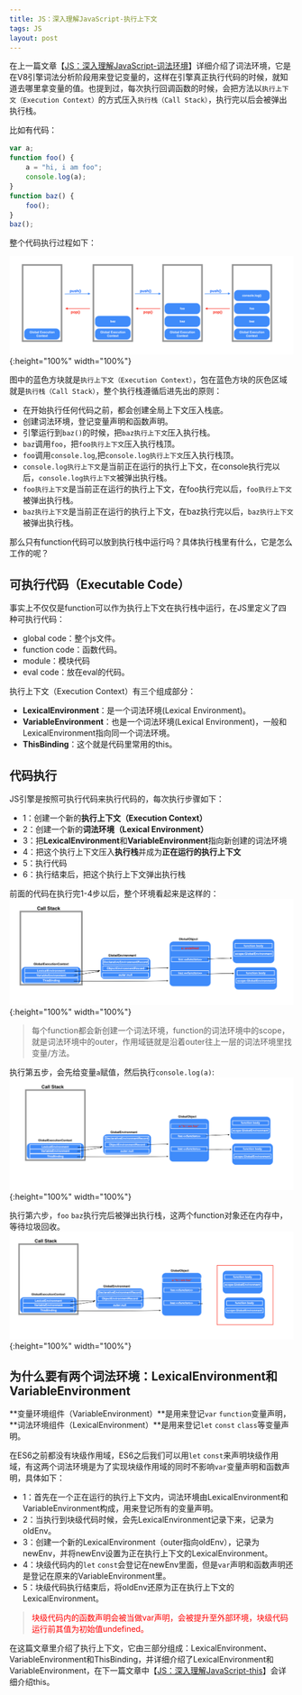 ```yaml
---
title: JS：深入理解JavaScript-执行上下文
tags: JS
layout: post
---
```


在上一篇文章【[JS：深入理解JavaScript-词法环境](https://limeii.github.io/2019/05/js-lexical-environment/)】详细介绍了词法环境，它是在V8引擎词法分析阶段用来登记变量的，这样在引擎真正执行代码的时候，就知道去哪里拿变量的值。也提到过，每次执行回调函数的时候，会把方法以```执行上下文（Execution Context）```的方式压入```执行栈（Call Stack）```，执行完以后会被弹出执行栈。


比如有代码：

```js
var a;
function foo() {
    a = "hi, i am foo";
    console.log(a);
}
function baz() {
    foo();
}
baz();
```
整个代码执行过程如下：

![js-execution-context](/assets/images/posts/js/js-execution-context01.png){:height="100%" width="100%"}

图中的蓝色方块就是```执行上下文（Execution Context）```，包在蓝色方块的灰色区域就是```执行栈（Call Stack）```，整个执行栈遵循后进先出的原则：
- 在开始执行任何代码之前，都会创建全局上下文压入栈底。
- 创建词法环境，登记变量声明和函数声明。
- 引擎运行到```baz()```的时候，把```baz执行上下文```压入执行栈。
- ```baz```调用```foo```，把```foo执行上下文```压入执行栈顶。
- ```foo```调用```console.log```,把```console.log执行上下文```压入执行栈顶。
- ```console.log执行上下文```是当前正在运行的执行上下文，在console执行完以后，```console.log执行上下文```被弹出执行栈。
- ```foo执行上下文```是当前正在运行的执行上下文，在foo执行完以后，```foo执行上下文```被弹出执行栈。
- ```baz执行上下文```是当前正在运行的执行上下文，在baz执行完以后，```baz执行上下文```被弹出执行栈。

那么只有function代码可以放到执行栈中运行吗？具体执行栈里有什么，它是怎么工作的呢？


## 可执行代码（Executable Code）
事实上不仅仅是function可以作为执行上下文在执行栈中运行，在JS里定义了四种可执行代码：
- global code：整个js文件。
- function code：函数代码。
- module：模块代码
- eval code：放在eval的代码。

执行上下文（Execution Context）有三个组成部分：
- **LexicalEnvironment**：是一个词法环境(Lexical Environment)。
- **VariableEnvironment**：也是一个词法环境(Lexical Environment)，一般和LexicalEnvironment指向同一个词法环境。
- **ThisBinding**：这个就是代码里常用的this。

## 代码执行
JS引擎是按照可执行代码来执行代码的，每次执行步骤如下：
- 1：创建一个新的**执行上下文（Execution Context）**
- 2：创建一个新的**词法环境（Lexical Environment）**
- 3：把**LexicalEnvironment**和**VariableEnvironment**指向新创建的词法环境
- 4：把这个执行上下文压入**执行栈**并成为**正在运行的执行上下文**
- 5：执行代码
- 6：执行结束后，把这个执行上下文弹出执行栈

前面的代码在执行完1-4步以后，整个环境看起来是这样的：
![js-execution-context](/assets/images/posts/js/js-execution-context02.png){:height="100%" width="100%"}
<blockquote>
<p>
每个function都会新创建一个词法环境，function的词法环境中的scope，就是词法环境中的outer，作用域链就是沿着outer往上一层的词法环境里找变量/方法。
</p>
</blockquote>

执行第五步，会先给变量```a```赋值，然后执行```console.log(a)```:
![js-execution-context](/assets/images/posts/js/js-execution-context03.png){:height="100%" width="100%"}

执行第六步，```foo``` ```baz```执行完后被弹出执行栈，这两个function对象还在内存中，等待垃圾回收。
![js-execution-context](/assets/images/posts/js/js-execution-context04.png){:height="100%" width="100%"}

## 为什么要有两个词法环境：LexicalEnvironment和VariableEnvironment

**变量环境组件（VariableEnvironment）**是用来登记```var``` ```function```变量声明，**词法环境组件（LexicalEnvironment）**是用来登记```let``` ```const``` ```class```等变量声明。


在ES6之前都没有块级作用域，ES6之后我们可以用```let``` ```const```来声明块级作用域，有这两个词法环境是为了实现块级作用域的同时不影响```var```变量声明和函数声明，具体如下：

- 1：首先在一个正在运行的执行上下文内，词法环境由LexicalEnvironment和VariableEnvironment构成，用来登记所有的变量声明。
- 2：当执行到块级代码时候，会先LexicalEnvironment记录下来，记录为oldEnv。
- 3：创建一个新的LexicalEnvironment（outer指向oldEnv），记录为newEnv，并将newEnv设置为正在执行上下文的LexicalEnvironment。
- 4：块级代码内的```let``` ```const```会登记在newEnv里面，但是```var```声明和函数声明还是登记在原来的VariableEnvironment里。
- 5：块级代码执行结束后，将oldEnv还原为正在执行上下文的LexicalEnvironment。

<blockquote>
<p>
<font color="red">
块级代码内的函数声明会被当做var声明，会被提升至外部环境，块级代码运行前其值为初始值undefined。
</font>
</p>
</blockquote>

在这篇文章里介绍了执行上下文，它由三部分组成：LexicalEnvironment、VariableEnvironment和ThisBinding，并详细介绍了LexicalEnvironment和VariableEnvironment，在下一篇文章中【[JS：深入理解JavaScript-this](https://limeii.github.io/2019/05/js-this/)】会详细介绍this。